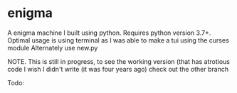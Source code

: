 # enigma
A enigma machine I built using python. 
Requires python version 3.7+. Optimal usage is using terminal as I was able to make a tui using the curses module
Alternately use new.py

NOTE. This is still in progress, to see the working version (that has atrotious code I wish I didn't write (it was four years ago) check out the other branch

Todo:
